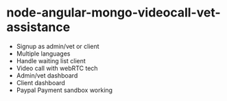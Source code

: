 # node-angular-mongo-videocall-vet-assistance

- Signup as admin/vet or client
- Multiple languages
- Handle waiting list client
- Video call with webRTC tech
- Admin/vet dashboard
- Client dashboard
- Paypal Payment sandbox working 
